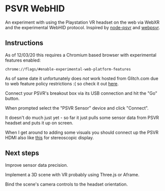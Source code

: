 # PSVR WebHID

An experiment with using the Playstation VR headset on the web via WebXR and the experimental WebHID protocol.
Inspired by [node-psvr](https://github.com/zigen/node-psvr/blob/master/lib/psvr.js) and [webpsvr](https://webpsvr.github.io/).

## Instructions

As of 12/03/20 this requires a Chromium based browser with experimental features enabled:

`chrome://flags/#enable-experimental-web-platform-features`

As of same date it unfortunately does *not* work hosted from Glitch.com due to web feature policy restrictions :( so check it out [here](https://joegaffey.github.io/psvr-webhid/demo/).

Connect your PSVR's breakout box via its USB connection and hit the "Go" button. 

When prompted select the "PSVR Sensor" device and click "Connect". 

It doesn't do much just yet - so far it just pulls some sensor data from PSVR headset and puts it up on screen. 

When I get around to adding some visuals you should connect up the PSVR HDMI also like [this](http://i.imgur.com/WNT178M.jpg) for stereoscopic display.


## Next steps

Improve sensor data precision.

Implement a 3D scene with VR probably using Three.js or Aframe.

Bind the scene's camera controls to the headset orientation.